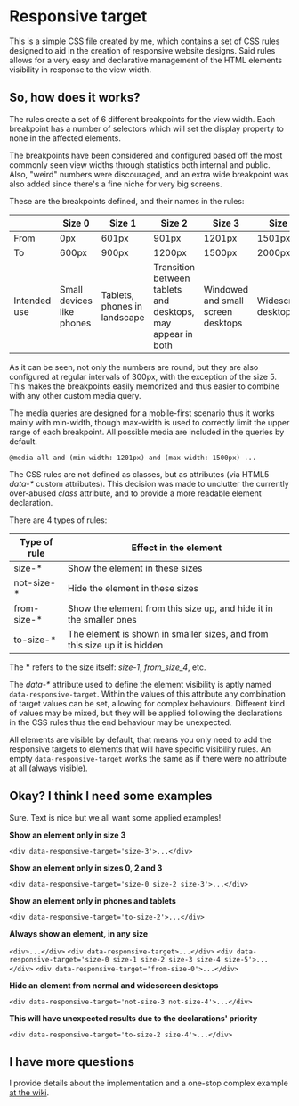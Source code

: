 # Responsive target

This is a simple CSS file created by me, which contains a set of CSS rules designed to aid in the creation of responsive website designs. Said rules allows for a very easy and declarative management of the HTML elements visibility in response to the view width.

## So, how does it works?

The rules create a set of 6 different breakpoints for the view width. Each breakpoint has a number of selectors which will set the display property to none in the affected elements.

The breakpoints have been considered and configured based off the most commonly seen view widths through statistics both internal and public. Also, "weird" numbers were discouraged, and an extra wide breakpoint was also added since there's a fine niche for very big screens.

These are the breakpoints defined, and their names in the rules:

| | Size 0 | Size 1 | Size 2 | Size 3 | Size 4 | Size 5 |
|---|---|---|---|---|---|---|
| From | 0px | 601px | 901px  | 1201px | 1501px | 2001px |
| To | 600px | 900px | 1200px | 1500px | 2000px | max    |
| Intended use | Small devices like phones | Tablets, phones in landscape | Transition between tablets and desktops, may appear in both | Windowed and small screen desktops | Widescreen desktops | Very big screens

As it can be seen, not only the numbers are round, but they are also configured at regular intervals of 300px, with the exception of the size 5. This makes the breakpoints easily memorized and thus easier to combine with any other custom media query.

The media queries are designed for a mobile-first scenario thus it works mainly with min-width, though max-width is used to correctly limit the upper range of each breakpoint. All possible media are included in the queries by default.

`@media all and (min-width: 1201px) and (max-width: 1500px) ...`

The CSS rules are not defined as classes, but as attributes (via HTML5 _data-*_ custom attributes). This decision was made to unclutter the currently over-abused _class_ attribute, and to provide a more readable element declaration.

There are 4 types of rules:

| Type of rule | Effect in the element |
|---|---|
| size-* | Show the element in these sizes |
| not-size-* | Hide the element in these sizes |
| from-size-* | Show the element from this size up, and hide it in the smaller ones |
| to-size-* | The element is shown in smaller sizes, and from this size up it is hidden |

The **\*** refers to the size itself: _size-1_, _from_size_4_, etc.

The _data-*_ attribute used to define the element visibility is aptly named `data-responsive-target`. Within the values of this attribute any combination of target values can be set, allowing for complex behaviours. Different kind of values may be mixed, but they will be applied following the declarations in the CSS rules thus the end behaviour may be unexpected.

All elements are visible by default, that means you only need to add the responsive targets to elements that will have specific visibility rules. An empty `data-responsive-target` works the same as if there were no attribute at all (always visible).

## Okay? I think I need some examples

Sure. Text is nice but we all want some applied examples!

**Show an element only in size 3**

`<div data-responsive-target='size-3'>...</div>`

**Show an element only in sizes 0, 2 and 3**

`<div data-responsive-target='size-0 size-2 size-3'>...</div>`

**Show an element only in phones and tablets**

`<div data-responsive-target='to-size-2'>...</div>`

**Always show an element, in any size**

`<div>...</div>`
`<div data-responsive-target>...</div>`
`<div data-responsive-target='size-0 size-1 size-2 size-3 size-4 size-5'>...</div>`
`<div data-responsive-target='from-size-0'>...</div>`

**Hide an element from normal and widescreen desktops**

`<div data-responsive-target='not-size-3 not-size-4'>...</div>`

**This will have unexpected results due to the declarations' priority**

`<div data-responsive-target='to-size-2 size-4'>...</div>`

## I have more questions

I provide details about the implementation and a one-stop complex example [at the wiki](https://github.com/haustvindr/responsive-target/wiki).
